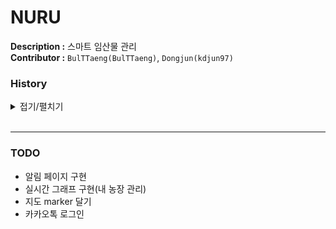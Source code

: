 # NURU

**Description :** 스마트 임산물 관리  
**Contributor :** `BulTTaeng(BulTTaeng)`, `Dongjun(kdjun97)`   

### History

<details>
<summary>접기/펼치기</summary><br>

`2022.07.04`  
- Init Project

`2022.07.05`  
- ListAdapter 적용 
- 리스너 제거
- #4 이슈 발생

`2022.07.06`  
- 사용자 토큰 register 위치 변경(회원가입)
- 코루틴 적용
- CommunityContents 수정
- Viewpager ListAdapter 적용

`2022.07.07`  
- 구글 로그인 문제(admin , farmer) 해결
- 회원탈퇴 기능 추가
- 구글 로그아웃 에러 해결
- Init Refactoring
- Code Convention 적용

`2022.07.08`  
- 데이터 바인딩 작업중
- 회원 탈퇴 이슈 발생 (Github Issue #7)

`2022.07.08`  
- Activity data biding 다 끝냄
- Comments adapter 데이터 바인딩
- CommunityContent ViewModel , ViewModel Factory, Repository 추가

`2022.07.11`  
- communityContents 내부 내용 수정 , 농장 추가 및 삭제 -> onActivityResult로 내용 업데이트
- RecyclerView안에서 터치 이벤트 binding 해제
- Fragment databinding 끝
- onActivityResult로 글쓰면 update
- Community 삭제시 댓글collection도 같이 삭제
- 삭제된 커뮤니티 글 접근 block

`2022.07.12`  
- 회원탈퇴 service+broadCast로 구동, 탈퇴 후 firebase 삭제
- Adapter databinding

`2022.07.13`  
- Community 안에 있는 액티비티를 db접근 로직 분리
- SignupFragment Refactoring 완료
- LoginFragment Refactoring 완료(Google Login 부분 제외)
- View, ViewModel, Repository 분리
- Coroutine 적용

`2022.07.14`  
- SettingFragment Refactoring 완료  
- MyPageFragment Refactoring 완료
- Coroutine 적용
- View, ViewModel, Repository 분리
- EditCommunity activity 와 add community activity 병합
- Activity db 접근 로직 viewMode ,repository로 이전

`2022.07.15`  
- CommunityFragment 부분 Paging3 적용
- LoginFragment, SettingFragment, CheckTypeGoogleFragment Refactoring 완료
- Coroutine 적용
- View, ViewModel, Repository 분리
- MVVM 패턴 적용
- Issue #10, #14 해결 -> 인증서 문제 (SHA-1)

`2022.07.18`  
- Community 메인 UI Design 변경
- Login Activity쪽 UI 변경 및 로직 변경

`2022.07.19`  
- 내 농장관리 ui , 기능 추가
- 커뮤니티 상세 페이지 디자인 변경

`2022.07.20`  
- 8. 적합도 검사2 , 알림 페이지 제외하고 모두 구현
- 전문가 상담 페이지 작성 완료
- 전화 걸기 기능 추가 완료

`2022.07.21`  
- 8. 적합도 검사2 페이지 구현
- 적합도 검사 onBackPress 버그 수정
- 전체적인 앱 기능 테스팅 완료.
- signUp Button 수정(checkType)
- 커뮤니티 페이지 rollback

`2022.07.22`  
- alarm page 추가
- signup 할때, 알람 db에 community , farm 기록
- 구글 마커 , circle 추가 (API 키가 없어서 테스팅은 못해봄)

</details><br>  

--- 

### TODO

* 알림 페이지 구현
* 실시간 그래프 구현(내 농장 관리)
* 지도 marker 달기
* 카카오톡 로그인

